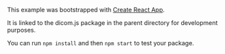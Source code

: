This example was bootstrapped with [Create React App](https://github.com/facebook/create-react-app).

It is linked to the dicom.js package in the parent directory for development purposes.

You can run `npm install` and then `npm start` to test your package.
